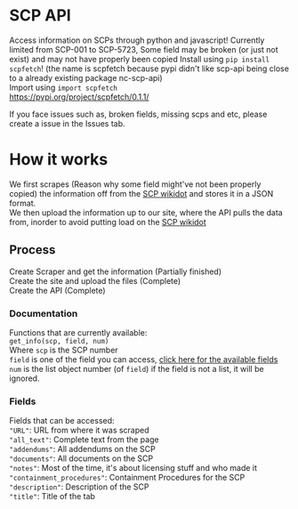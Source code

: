 # SCP API
Access information on SCPs through python and javascript!
Currently limited from SCP-001 to SCP-5723, Some field may be broken (or just not exist) and may not have properly been copied 
Install using `pip install scpfetch`! (the name is scpfetch because pypi didn't like scp-api being close to a already existing package nc-scp-api)  
Import using `import scpfetch`  
https://pypi.org/project/scpfetch/0.1.1/

If you face issues such as, broken fields, missing scps and etc, please create a issue in the Issues tab.

# How it works
We first scrapes (Reason why some field might've not been properly copied) the information off from the [SCP wikidot](https://scp-wiki.wikidot.com/) and stores it in a JSON format.  
We then upload the information up to our site, where the API pulls the data from, inorder to avoid putting load on the [SCP wikidot](https://scp-wiki.wikidot.com/)  

## Process
Create Scraper and get the information (Partially finished)  
Create the site and upload the files (Complete)  
Create the API (Complete)

### Documentation
  Functions that are currently available:  
    `get_info(scp, field, num)`  
    Where `scp` is the SCP number  
    `field` is one of the field you can access, [click here for the available fields](#fields)  
    `num` is the list object number (of `field`) if the field is not a list, it will be ignored.

### Fields
  Fields that can be accessed:  
    `"URL"`: URL from where it was scraped  
    `"all_text"`: Complete text from the page  
    `"addendums"`: All addendums on the SCP  
    `"documents"`: All documents on the SCP  
    `"notes"`: Most of the time, it's about licensing stuff and who made it  
    `"containment_procedures"`: Containment Procedures for the SCP  
    `"description"`: Description of the SCP  
    `"title"`: Title of the tab
